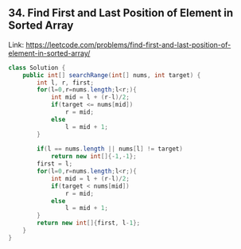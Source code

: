 ## 34. Find First and Last Position of Element in Sorted Array
Link: https://leetcode.com/problems/find-first-and-last-position-of-element-in-sorted-array/

```java
class Solution {
    public int[] searchRange(int[] nums, int target) {
        int l, r, first;
        for(l=0,r=nums.length;l<r;){
            int mid = l + (r-l)/2;
            if(target <= nums[mid])
                r = mid;
            else
                l = mid + 1;
        }
        
        if(l == nums.length || nums[l] != target)
            return new int[]{-1,-1};
        first = l;
        for(l=0,r=nums.length;l<r;){
            int mid = l + (r-l)/2;
            if(target < nums[mid])
                r = mid;
            else
                l = mid + 1;
        }
        return new int[]{first, l-1};
    }
}

```